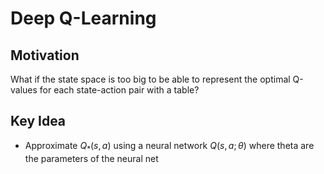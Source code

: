 # Deep Q-Learning

## Motivation

What if the state space is too big to be able to represent the optimal Q-values for each state-action pair with a table?

## Key Idea

- Approximate $Q_*(s,a)$ using a neural network $Q(s,a;\theta)$ where theta are the parameters of the neural net